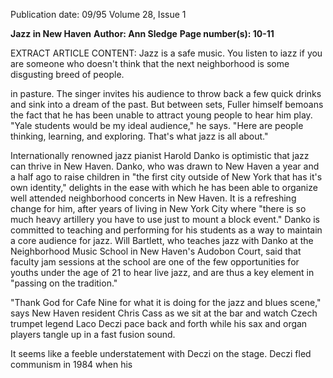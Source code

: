 Publication date: 09/95
Volume 28, Issue 1

**Jazz in New Haven**
**Author: Ann Sledge**
**Page number(s): 10-11**

EXTRACT ARTICLE CONTENT:
Jazz is a safe music. You 
listen to iazz if you are 
someone who doesn't think 
that the next neighborhood 
is some disgusting breed of 
people.

in pasture. The singer invites his audience 
to throw back a few quick drinks and sink 
into a dream of the past. But between sets, 
Fuller himself bemoans the fact that he has 
been unable to attract young people to 
hear him play. "Yale students would be my 
ideal audience," he says. "Here are people 
thinking, learning, and exploring. That's 
what jazz is all about." 

Internationally renowned jazz pianist 
Harold Danko is optimistic that jazz can 
thrive in New Haven. Danko, who was 
drawn to New Haven a year and a half ago 
to raise children in "the first city outside of 
New York that has it's own identity," 
delights in the ease with which he has been 
able 
to 
organize 
well 
attended 
neighborhood concerts in New Haven. It is 
a refreshing change for him, after years of 
living in New York City where "there is so 
much heavy artillery you have to use just 
to mount a block event." Danko is 
committed to teaching and performing for 
his students as a way to maintain a core 
audience for jazz. Will Bartlett, who 
teaches jazz with Danko at the 
Neighborhood Music School in New 
Haven's Audobon Court, said that faculty 
jam sessions at the school are one of the 
few opportunities for youths under the age 
of 21 to hear live jazz, and are thus a key 
element in "passing on the tradition." 

"Thank God for Cafe Nine for 
what it is doing for the jazz 
and blues scene," says New 
Haven resident Chris Cass as we sit at the 
bar and watch Czech trumpet legend Laco 
Deczi pace back and forth while his sax 
and organ players tangle up in a fast fusion 
sound. 

It seems 
like 
a 
feeble 
understatement with Deczi on the stage. 
Deczi fled communism in 1984 when his